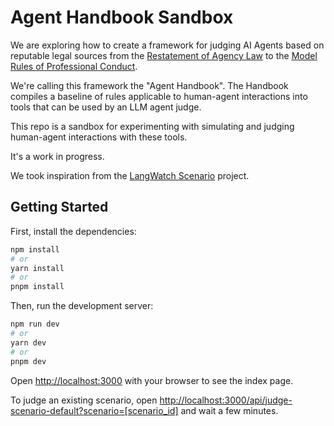 # Agent Handbook Sandbox

We are exploring how to create a framework for judging AI Agents based on reputable legal sources from the [Restatement of Agency Law](https://en.wikipedia.org/wiki/Restatement_of_the_Law_of_Agency,_Third) to the [Model Rules of Professional Conduct](https://www.americanbar.org/groups/professional_responsibility/publications/model_rules_of_professional_conduct/).

We're calling this framework the "Agent Handbook". The Handbook compiles a baseline of rules applicable to human-agent interactions into tools that can be used by an LLM agent judge.

This repo is a sandbox for experimenting with simulating and judging human-agent interactions with these tools.

It's a work in progress.

We took inspiration from the [LangWatch Scenario](https://github.com/langwatch/scenario) project.

## Getting Started

First, install the dependencies:

```bash
npm install
# or
yarn install
# or
pnpm install
```

Then, run the development server:

```bash
npm run dev
# or
yarn dev
# or
pnpm dev
```

Open [http://localhost:3000](http://localhost:3000) with your browser to see the index page.

To judge an existing scenario, open [http://localhost:3000/api/judge-scenario-default?scenario=[scenario_id]](http://localhost:3000/api/judge-scenario-default?scenario=[scenario_id]) and wait a few minutes.


